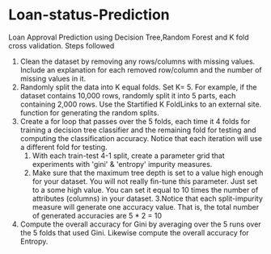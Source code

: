# Loan-status-Prediction
Loan Approval Prediction using Decision Tree,Random Forest and K fold cross validation.
Steps followed
1.  Clean the dataset by removing any rows/columns with missing values. Include an explanation for each removed row/column and the number of missing values in it.
2.  Randomly split the data into K equal folds. Set K= 5. For example, if the dataset contains 10,000 rows, randomly split it into 5 parts, each containing 2,000 rows. Use the Startified K FoldLinks to an external site. function for generating the random splits. 
3.  Create a for loop that passes over the 5 folds, each time it 4 folds for training a decision tree classifier and the remaining fold for testing and computing the classification accuracy. Notice that each iteration will use a different fold for testing.
    1.  With each train-test 4-1 split, create a parameter grid that experiments with 'gini' & 'entropy' impurity measures.
    2.  Make sure that the maximum tree depth is set to a value high enough for your dataset. You will not really fin-tune this parameter. Just set to a some high value. You can set it equal to 10 times the number of attributes (columns) in your dataset. 
    3.Notice that each split-impurity measure will generate one accuracy value. That is, the total number of generated accuracies are 5 * 2 = 10
4.  Compute the overall accuracy for Gini by averaging over the 5 runs over the 5 folds that used Gini. Likewise compute the overall accuracy for Entropy.
